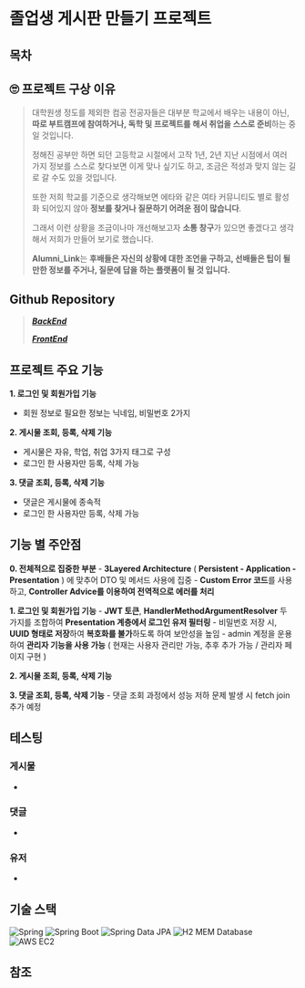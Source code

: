 # 졸업생 게시판 만들기 프로젝트

## 목차

## 🙄 프로젝트 구상 이유
> 대학원생 정도를 제외한 컴공 전공자들은 대부분 학교에서 배우는 내용이 아닌, **따로 부트캠프에 참여하거나, 독학 및 프로젝트를 해서 취업을 스스로 준비**하는 중일 것입니다.
>
> 정해진 공부만 하면 되던 고등학교 시절에서 고작 1년, 2년 지난 시점에서 여러 가지 정보를 스스로 찾다보면 이게 맞나 싶기도 하고, 조금은 적성과 맞지 않는 길로 갈 수도 있을 것입니다.
>
> 또한 저희 학교를 기준으로 생각해보면 에타와 같은 여타 커뮤니티도 별로 활성화 되어있지 않아 **정보를 찾거나 질문하기 어려운 점이 많습니다**.
>
> 그래서 이런 상황을 조금이나마 개선해보고자 **소통 창구**가 있으면 좋겠다고 생각해서 저희가 만들어 보기로 했습니다.
>
> **Alumni_Link**는 **후배들은 자신의 상황에 대한 조언을 구하고, 선배들은 팁이 될만한 정보를 주거나, 질문에 답을 하는 플랫폼이 될 것 입니다.**

## Github Repository
> [**_BackEnd_**](https://github.com/BaeJunH0/AlumniLink_BE)
>
> [**_FrontEnd_**](https://github.com/neverx3gu/AlumniLink_FE)

## 프로젝트 주요 기능
**1. 로그인 및 회원가입 기능**
   - 회원 정보로 필요한 정보는 닉네임, 비밀번호 2가지
     
**2. 게시물 조회, 등록, 삭제 기능**
   - 게시물은 자유, 학업, 취업 3가지 태그로 구성
   - 로그인 한 사용자만 등록, 삭제 가능
     
**3. 댓글 조회, 등록, 삭제 기능**
   - 댓글은 게시물에 종속적
   - 로그인 한 사용자만 등록, 삭제 가능

## 기능 별 주안점
**0. 전체적으로 집중한 부분**
    - **3Layered Architecture** ( **Persistent - Application - Presentation** ) 에 맞추어 DTO 및 메서드 사용에 집중
    - **Custom Error 코드**를 사용하고, **Controller Advice를 이용하여 전역적으로 에러를 처리**

**1. 로그인 및 회원가입 기능**
    - **JWT 토큰**, **HandlerMethodArgumentResolver** 두 가지를 조합하여 **Presentation 계층에서 로그인 유저 필터링**
    - 비밀번호 저장 시, **UUID 형태로 저장**하여 **복호화를 불가**하도록 하여 보안성을 높임
    - admin 계정을 운용하여 **관리자 기능을 사용 가능** ( 현재는 사용자 관리만 가능, 추후 추가 가능 / 관리자 페이지 구현 )

**2. 게시물 조회, 등록, 삭제 기능**

**3. 댓글 조회, 등록, 삭제 기능**
    - 댓글 조회 과정에서 성능 저하 문제 발생 시 fetch join 추가 예정

## 테스팅
### 게시물
- 
### 댓글
- 
### 유저
- 

## 기술 스택
![Spring](https://img.shields.io/badge/Spring-6DB33F?style=flat-square&logo=spring&logoColor=white)
![Spring Boot](https://img.shields.io/badge/Spring%20Boot-6DB33F?style=flat-square&logo=springboot&logoColor=white)
![Spring Data JPA](https://img.shields.io/badge/Spring%20Data%20JPA-6DB33F?style=flat-square&logo=spring&logoColor=white)
![H2 MEM Database](https://img.shields.io/badge/H2-1D539F?style=flat-square&logo=h2&logoColor=white)
![AWS EC2](https://img.shields.io/badge/AWS%20EC2-FF9900?style=flat-square&logo=amazonaws&logoColor=white)

## 참조

